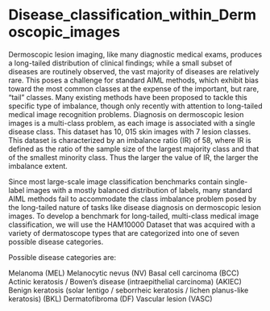 # Disease_classification_within_Dermoscopic_images

Dermoscopic lesion imaging, like many diagnostic medical exams, produces a long-tailed distribution of clinical findings; while a small subset of diseases are routinely observed, the vast majority of diseases are relatively rare. This poses a challenge for standard AIML methods, which exhibit bias toward the most common classes at the expense of the important, but rare, “tail” classes. Many existing methods have been proposed to tackle this specific type of imbalance, though only recently with attention to long-tailed medical image recognition problems.
Diagnosis on dermoscopic lesion images is a multi-class problem, as each image is associated with a single disease class. This dataset has 10, 015 skin images with 7 lesion classes. This dataset is characterized by an imbalance ratio (IR) of 58, where IR is defined as the ratio of the sample size of the largest majority class and that of the smallest minority class. Thus the larger the value of IR, the larger the imbalance extent.

Since most large-scale image classification benchmarks contain single-label images with a mostly balanced distribution of labels, many standard AIML methods fail to accommodate the class imbalance problem posed by the long-tailed nature of tasks like disease diagnosis on dermoscopic lesion images.
To develop a benchmark for long-tailed, multi-class medical image classification, we will use the HAM10000 Dataset that was acquired with a variety of dermatoscope types that are categorized into one of seven possible disease categories.

Possible disease categories are:

Melanoma (MEL)
Melanocytic nevus (NV)
Basal cell carcinoma (BCC)
Actinic keratosis / Bowen’s disease (intraepithelial carcinoma) (AKIEC)
Benign keratosis (solar lentigo / seborrheic keratosis / lichen planus-like keratosis) (BKL)
Dermatofibroma (DF)
Vascular lesion (VASC)
